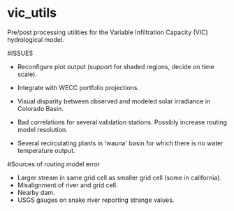 vic_utils
=========

Pre/post processing utilities for the Variable Infiltration Capacity (VIC) hydrological model.

#ISSUES

- Reconfigure plot output (support for shaded regions, decide on time scale).

- Integrate with WECC portfolio projections. 

- Visual disparity between observed and modeled solar irradiance in Colorado Basin.

- Bad correlations for several validation stations. Possibly increase routing model resolution. 

- Several recirculating plants in 'wauna' basin for which there is no water temperature output.

#Sources of routing model error

- Larger stream in same grid cell as smaller grid cell (some in california).
- Misalignment of river and grid cell.
- Nearby dam.
- USGS gauges on snake river reporting strange values.

